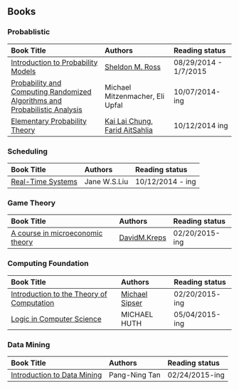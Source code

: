 Books
---

### Probablistic



| Book Title        | Authors           | Reading status  |
|:------------- |:-------------|:-----|
| [Introduction to Probability Models](./Introduction-to-Probability-Models)    | [Sheldon M. Ross](http://www.ieor.berkeley.edu/People/Faculty/ross.htm)|  08/29/2014 - 1/7/2015 |
|[Probability and Computing Randomized Algorithms and Probabilistic Analysis](./Probability-and-Computing)| Michael Mitzenmacher, Eli Upfal| 10/07/2014-ing| 
| [Elementary Probability Theory](./Elementary-Probability-Theory)| [Kai Lai Chung](http://www.math.ucsd.edu/~williams/chung/obit.html), [Farid AitSahlia](http://bear.warrington.ufl.edu/aitsahlia/)| 10/12/2014 ing|



### Scheduling
| Book Title        | Authors           | Reading status  |
|:------------- |:-------------|:-----|
| [Real-Time Systems](./Real-Time-System)    | Jane W.S.Liu|  10/12/2014 - ing |

### Game Theory
| Book Title        | Authors           | Reading status  |
|:------------- |:-------------|:-----|
|[A course in microeconomic theory](./A-Course-In-Microeconomic-Theory)| [DavidM.Kreps](http://www.gsb.stanford.edu/faculty-research/faculty/david-m-kreps)| 02/20/2015-ing |

### Computing Foundation
| Book Title        | Authors           | Reading status  |
|:------------- |:-------------|:-----|
|[Introduction to the Theory of Computation](Introduction-to-The-Theory-of-Computation)| [Michael Sipser](http://www-math.mit.edu/~sipser/) | 02/20/2015- ing| 
|[Logic in Computer Science](./Logic_in_Computer_Science)| MICHAEL HUTH| 05/04/2015-ing|

### Data Mining
| Book Title        | Authors           | Reading status  |
|:------------- |:-------------|:-----|
|[Introduction to Data Mining](Introduction-to-Data-Mining)| Pang-Ning Tan| 02/24/2015-ing|
